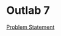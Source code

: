# Outlab 7

[Problem Statement](https://docs.google.com/document/d/e/2PACX-1vSxrhnzG1ms6Z0UWwbLJ23pe88N_Y4OCM7cyATbOKkG3U32IcwNhxaywupj4DxTy0fq3CNG2354oD8L/pub)
